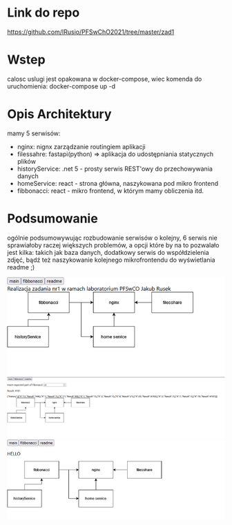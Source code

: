 # Link do repo
https://github.com/IRusio/PFSwChO2021/tree/master/zad1

# Wstep
calosc uslugi jest opakowana w docker-compose, wiec komenda do uruchomienia:
docker-compose up -d 

# Opis Architektury
mamy 5 serwisów:
 - nginx: nignx zarządzanie routingiem aplikacji
 - filessahre: fastapi(python) => aplikacja do udostępniania statycznych plików
 - historyService: .net 5 - prosty serwis REST'owy do przechowywania danych
 - homeService: react - strona główna, naszykowana pod mikro frontend
 - fibbonacci: react - mikro frontend, w którym mamy obliczenia itd.

# Podsumowanie
ogólnie podsumowywując rozbudowanie serwisów o kolejny, 6 serwis nie sprawiałoby raczej większych problemów, a opcji które by na to pozwalało jest kilka: takich jak baza danych, dodatkowy serwis do współdzielenia zdjęć, bądź też naszykowanie kolejnego mikrofrontendu do wyświetlania readme ;) 

![Foo](./ss1.png)
![Foo](./ss2.png)
![Foo](./ss3.png)